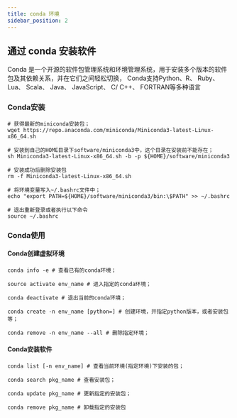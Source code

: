 ```yaml
---
title: conda 环境
sidebar_position: 2
---
```


## 通过 conda 安装软件

Conda 是一个开源的软件包管理系统和环境管理系统，用于安装多个版本的软件包及其依赖关系，并在它们之间轻松切换，
Conda支持Python、R、 Ruby、 Lua、 Scala、 Java、 JavaScript、 C/ C++、 FORTRAN等多种语言

### Conda安装

```sh:no-line-numbers
# 获得最新的miniconda安装包；
wget https://repo.anaconda.com/miniconda/Miniconda3-latest-Linux-x86_64.sh

# 安装到自己的HOME目录下software/miniconda3中，这个目录在安装前不能存在；
sh Miniconda3-latest-Linux-x86_64.sh -b -p ${HOME}/software/miniconda3

# 安装成功后删除安装包
rm -f Miniconda3-latest-Linux-x86_64.sh

# 将环境变量写入~/.bashrc文件中；
echo "export PATH=${HOME}/software/miniconda3/bin:\$PATH" >> ~/.bashrc

# 退出重新登录或者执行以下命令
source ~/.bashrc
```

### Conda使用

#### Conda创建虚拟环境

```shell:no-line-numbers
conda info -e # 查看已有的conda环境；

source activate env_name # 进入指定的conda环境；

conda deactivate # 退出当前的conda环境；

conda create -n env_name [python=] # 创建环境，并指定python版本，或者安装包等；

conda remove -n env_name --all # 删除指定环境；
```

#### Conda安装软件

```shell
conda list [-n env_name] # 查看当前环境(指定环境)下安装的包；

conda search pkg_name # 查看安装包；

conda update pkg_name # 更新指定的安装包；

conda remove pkg_name # 卸载指定的安装包

```
